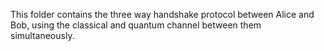 This folder contains the three way handshake protocol between Alice and Bob, using the classical and quantum channel between them simultaneously.
